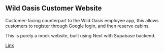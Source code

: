## Wild Oasis Customer Website

Customer-facing counterpart to the Wild Oasis employee app, this allows customers to register through Google login, and then reserve cabins.

This is purely a mock website, built using Next with Supabase backend.

[Link](https://nextjs.org/docs)
